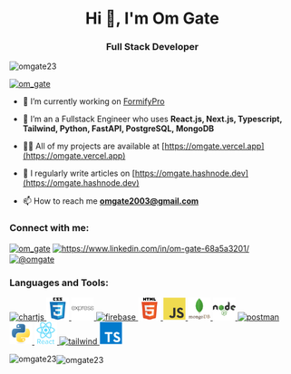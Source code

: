 <h1 align="center">Hi 👋, I'm Om Gate</h1>
<h3 align="center">Full Stack Developer</h3>

<p align="left"> <img src="https://komarev.com/ghpvc/?username=omgate23&label=Profile%20views&color=0e75b6&style=flat" alt="omgate23" /> </p>

<p align="left"> <a href="https://twitter.com/om_gate" target="blank"><img src="https://img.shields.io/twitter/follow/om_gate?logo=twitter&style=for-the-badge" alt="om_gate" /></a> </p>

- 🔭 I’m currently working on [FormifyPro](https://formifypro.vercel.app/)

- 🌱 I’m an a Fullstack Engineer who uses **React.js, Next.js, Typescript, Tailwind, Python, FastAPI, PostgreSQL, MongoDB**

- 👨‍💻 All of my projects are available at [https://omgate.vercel.app](https://omgate.vercel.app)

- 📝 I regularly write articles on [https://omgate.hashnode.dev](https://omgate.hashnode.dev)

- 📫 How to reach me **omgate2003@gmail.com**

<h3 align="left">Connect with me:</h3>
<p align="left">
<a href="https://twitter.com/om_gate" target="blank"><img align="center" src="https://raw.githubusercontent.com/rahuldkjain/github-profile-readme-generator/master/src/images/icons/Social/twitter.svg" alt="om_gate" height="30" width="40" /></a>
<a href="https://linkedin.com/in/https://www.linkedin.com/in/om-gate-68a5a3201/" target="blank"><img align="center" src="https://raw.githubusercontent.com/rahuldkjain/github-profile-readme-generator/master/src/images/icons/Social/linked-in-alt.svg" alt="https://www.linkedin.com/in/om-gate-68a5a3201/" height="30" width="40" /></a>
<a href="https://hashnode.com/@omgate" target="blank"><img align="center" src="https://raw.githubusercontent.com/rahuldkjain/github-profile-readme-generator/master/src/images/icons/Social/hashnode.svg" alt="@omgate" height="30" width="40" /></a>
</p>

<h3 align="left">Languages and Tools:</h3>
<p align="left"> <a href="https://www.chartjs.org" target="_blank" rel="noreferrer"> <img src="https://www.chartjs.org/media/logo-title.svg" alt="chartjs" width="40" height="40"/> </a> <a href="https://www.w3schools.com/css/" target="_blank" rel="noreferrer"> <img src="https://raw.githubusercontent.com/devicons/devicon/master/icons/css3/css3-original-wordmark.svg" alt="css3" width="40" height="40"/> </a> <a href="https://expressjs.com" target="_blank" rel="noreferrer"> <img src="https://raw.githubusercontent.com/devicons/devicon/master/icons/express/express-original-wordmark.svg" alt="express" width="40" height="40"/> </a> <a href="https://firebase.google.com/" target="_blank" rel="noreferrer"> <img src="https://www.vectorlogo.zone/logos/firebase/firebase-icon.svg" alt="firebase" width="40" height="40"/> </a> <a href="https://www.w3.org/html/" target="_blank" rel="noreferrer"> <img src="https://raw.githubusercontent.com/devicons/devicon/master/icons/html5/html5-original-wordmark.svg" alt="html5" width="40" height="40"/> </a> <a href="https://developer.mozilla.org/en-US/docs/Web/JavaScript" target="_blank" rel="noreferrer"> <img src="https://raw.githubusercontent.com/devicons/devicon/master/icons/javascript/javascript-original.svg" alt="javascript" width="40" height="40"/> </a> <a href="https://www.mongodb.com/" target="_blank" rel="noreferrer"> <img src="https://raw.githubusercontent.com/devicons/devicon/master/icons/mongodb/mongodb-original-wordmark.svg" alt="mongodb" width="40" height="40"/> </a> <a href="https://nodejs.org" target="_blank" rel="noreferrer"> <img src="https://raw.githubusercontent.com/devicons/devicon/master/icons/nodejs/nodejs-original-wordmark.svg" alt="nodejs" width="40" height="40"/> </a> <a href="https://postman.com" target="_blank" rel="noreferrer"> <img src="https://www.vectorlogo.zone/logos/getpostman/getpostman-icon.svg" alt="postman" width="40" height="40"/> </a> <a href="https://www.python.org" target="_blank" rel="noreferrer"> <img src="https://raw.githubusercontent.com/devicons/devicon/master/icons/python/python-original.svg" alt="python" width="40" height="40"/> </a> <a href="https://reactjs.org/" target="_blank" rel="noreferrer"> <img src="https://raw.githubusercontent.com/devicons/devicon/master/icons/react/react-original-wordmark.svg" alt="react" width="40" height="40"/> </a> <a href="https://tailwindcss.com/" target="_blank" rel="noreferrer"> <img src="https://www.vectorlogo.zone/logos/tailwindcss/tailwindcss-icon.svg" alt="tailwind" width="40" height="40"/> </a> <a href="https://www.typescriptlang.org/" target="_blank" rel="noreferrer"> <img src="https://raw.githubusercontent.com/devicons/devicon/master/icons/typescript/typescript-original.svg" alt="typescript" width="40" height="40"/> </a> </p>

<p><img align="left" src="https://github-readme-stats.vercel.app/api/top-langs?username=omgate23&show_icons=true&locale=en&layout=compact" alt="omgate23" /></p>


<p><img align="center" src="https://github-readme-streak-stats.herokuapp.com/?user=omgate23&" alt="omgate23" /></p>
